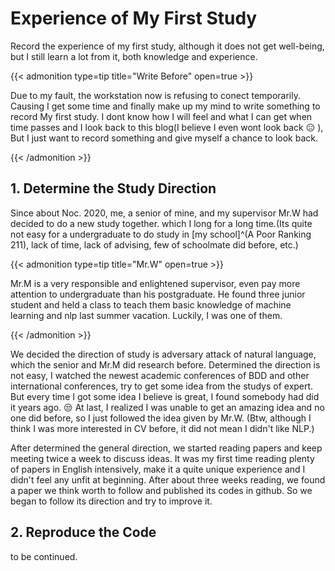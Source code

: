 # Experience of My First Study


Record the experience of my first study, although it does not get well-being, but I still learn a lot from it, both knowledge and experience.

<!--more-->

{{< admonition type=tip title="Write Before" open=true >}}

Due to my fault, the workstation now is refusing to conect temporarily. Causing I get some time and finally make up my mind to write something to record My first study. I dont know how I will feel and what I can get when time passes and I look back to this blog(I believe I even wont look back :expressionless: ), But I just want to record something and give myself a chance to look back.

{{< /admonition >}}

## 1. Determine the Study Direction

Since about Noc. 2020, me, a senior of mine, and my supervisor Mr.W had decided to do a new study together. which I long for a long time.(Its quite not easy for a undergraduate to do study in [my school]^(A Poor Ranking 211), lack of time, lack of advising, few of schoolmate did before, etc.) 

{{< admonition type=tip title="Mr.W" open=true >}}

Mr.M is a very responsible and enlightened supervisor, even pay more attention to undergraduate than his postgraduate. He found three junior student and held a class to teach them basic knowledge of machine learning and nlp last summer vacation. Luckily, I was one of them. 

{{< /admonition >}}

We decided the direction of study is adversary attack of natural language, which the senior and Mr.M did research before. Determined the direction is not easy, I watched the newest academic conferences of BDD and other international conferences, try to get some idea from the studys of expert. But every time I got some idea I believe is great, I found somebody had did it years ago. :unamused: At last, I realized I was unable to get an amazing idea and no one did before, so I just followed the idea given by Mr.W. (Btw, although I think I was more interested in CV before, it did not mean I didn't like NLP.) 

After determined the general direction, we started reading papers and keep meeting twice a week to discuss ideas. It was my first time reading plenty of papers in English intensively, make it a quite unique experience and I didn't feel any unfit at beginning. After about three weeks reading, we found a paper we think worth to follow and published its codes in github. So we began to follow its direction and try to improve it.

## 2. Reproduce the Code

to be continued.
